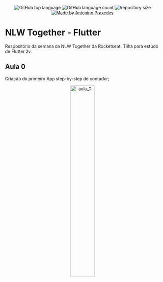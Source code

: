 <p align="center">
  <img alt="GitHub top language" src="https://img.shields.io/github/languages/top/apfjunior/nlw-together-flutter">
  <img alt="GitHub language count" src="https://img.shields.io/github/languages/count/apfjunior/nlw-together-flutter">
  <img alt="Repository size" src="https://img.shields.io/github/repo-size/apfjunior/nlw-together-flutter">
  <a href="https://github.com/apfjunior">
    <img alt="Made by Antonino Praxedes" src="https://img.shields.io/badge/created%20by-Antonino%20Praxedes-blue">
  </a>
</p>

# NLW Together - Flutter
Respositório da semana da NLW Together da Rocketseat. Tilha para estudo de Flutter 2v.

## Aula 0
Criação do primeiro App step-by-step de contador; 

<p align="center">
   <img src="https://i.ibb.co/VVk9V0K/Whats-App-Image-2021-06-21-at-21-42-57.jpg" alt="aula_0" width="40%">
</p>


